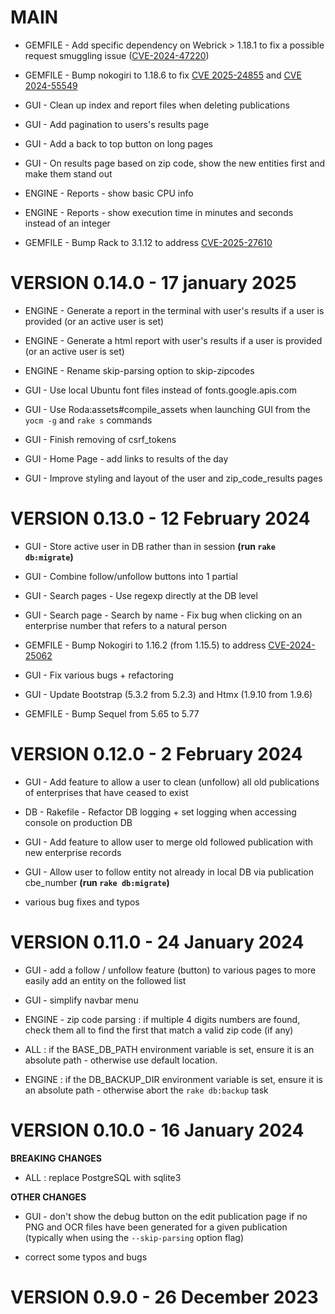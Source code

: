 # MAIN

- GEMFILE - Add specific dependency on Webrick > 1.18.1 to fix a possible request smuggling issue ([CVE-2024-47220](https://www.cve.org/CVERecord?id=CVE-2024-47220))

- GEMFILE - Bump nokogiri to 1.18.6 to fix [CVE 2025-24855](https://www.cve.org/CVERecord?id=CVE-2025-24855) and [CVE 2024-55549](https://www.cve.org/CVERecord?id=CVE-2024-55549)

- GUI - Clean up index and report files when deleting publications

- GUI - Add pagination to users's results page

- GUI - Add a back to top button on long pages

- GUI - On results page based on zip code, show the new entities first and make them stand out

- ENGINE - Reports - show basic CPU info

- ENGINE - Reports - show execution time in minutes and seconds instead of an integer

- GEMFILE - Bump Rack to 3.1.12 to address [CVE-2025-27610](https://www.cve.org/CVERecord?id=CVE-2025-27610)

# VERSION 0.14.0 - 17 january 2025

- ENGINE - Generate a report in the terminal with user's results if a user is provided (or an active user is set)

- ENGINE - Generate a html report with user's results if a user is provided (or an active user is set)

- ENGINE - Rename skip-parsing option to skip-zipcodes

- GUI - Use local Ubuntu font files instead of fonts.google.apis.com

- GUI - Use Roda:assets#compile_assets when launching GUI from the `yocm -g` and `rake s` commands

- GUI - Finish removing of csrf_tokens

- GUI - Home Page - add links to results of the day

- GUI - Improve styling and layout of the user and zip_code_results pages

# VERSION 0.13.0 - 12 February 2024

- GUI - Store active user in DB rather than in session **(run `rake db:migrate`)**

- GUI - Combine follow/unfollow buttons into 1 partial

- GUI - Search pages - Use regexp directly at the DB level

- GUI - Search page - Search by name - Fix bug when clicking on an enterprise number that refers to a natural person

- GEMFILE - Bump Nokogiri to 1.16.2 (from 1.15.5) to address [CVE-2024-25062](https://www.cve.org/CVERecord?id=CVE-2024-25062)

- GUI - Fix various bugs + refactoring

- GUI - Update Bootstrap (5.3.2 from  5.2.3) and Htmx (1.9.10 from 1.9.6)

- GEMFILE - Bump Sequel from 5.65 to 5.77

# VERSION 0.12.0 - 2 February 2024

- GUI - Add feature to allow a user to clean (unfollow) all old publications of enterprises that have ceased to exist

- DB - Rakefile - Refactor DB logging + set logging when accessing console on production DB

- GUI - Add feature to allow user to merge old followed publication with new enterprise records

- GUI - Allow user to follow entity not already in local DB via publication cbe_number **(run `rake db:migrate`)**

- various bug fixes and typos

# VERSION 0.11.0 - 24 January 2024

- GUI - add a follow / unfollow feature (button) to various pages to more easily add an entity on the followed list

- GUI - simplify navbar menu

- ENGINE - zip code parsing : if multiple 4 digits numbers are found, check them all to find the first that match a valid zip code (if any)

- ALL : if the BASE_DB_PATH environment variable is set, ensure it is an absolute path - otherwise use default location.

- ENGINE : if the DB_BACKUP_DIR environment variable is set, ensure it is an absolute path - otherwise abort the `rake db:backup` task

# VERSION 0.10.0 - 16 January 2024

**BREAKING CHANGES**

- ALL : replace PostgreSQL with sqlite3

**OTHER CHANGES**

- GUI - don't show the debug button on the edit publication page if no PNG and OCR files have been generated for a given publication (typically when using the `--skip-parsing` option flag)

- correct some typos and bugs

# VERSION 0.9.0 - 26 December 2023
